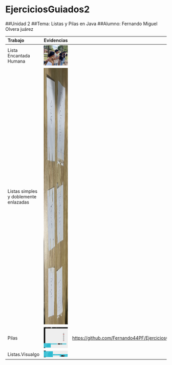 # EjerciciosGuiados2
##Unidad 2
##Tema: Listas y Pilas en Java
##Alumno: Fernando Miguel Olvera juárez

| Trabajo | Evidencias | Código |
|:-----------|:-----------:|-----------:|
| Lista Encantada Humana | <img src="https://github.com/Fernando44PF/EjerciciosGuiados2/blob/main/Captura%20de%20pantalla%202025-10-20%20222804.png?raw=true" alt="Captura del programa" width="300"> | [pila/listasimples](https://github.com/Fernando44PF/EjerciciosGuiados2/tree/main/pila/listasimples#:~:text=pila-,listasimples,-src/main/java) |
| Listas simples y doblemente enlazadas | <img src="https://github.com/Fernando44PF/EjerciciosGuiados2/blob/main/Captura%20de%20pantalla%202025-10-20%20225341.png?raw=true" alt="400.s" width="400" height="800"> | [pila/listasimples](https://github.com/Fernando44PF/EjerciciosGuiados2/tree/main/pila/listasimples#:~:text=pila-,listasimples,-src/main/java) |
| Pilas | <img src="https://github.com/Fernando44PF/EjerciciosGuiados2/blob/main/pilaviaualgo1.png" alt="Arreglos" width="300">  | https://github.com/Fernando44PF/EjerciciosGuiados2/tree/main/pila |
| Listas.Visualgo | <img src="https://github.com/Fernando44PF/EjerciciosGuiados2/blob/main/listavisualgo2.png?raw=true" alt="Arreglos" width="300"> | [pila/listasimples](https://github.com/Fernando44PF/EjerciciosGuiados2/tree/main/pila/listasimples#:~:text=pila-,listasimples,-src/main/java)|

